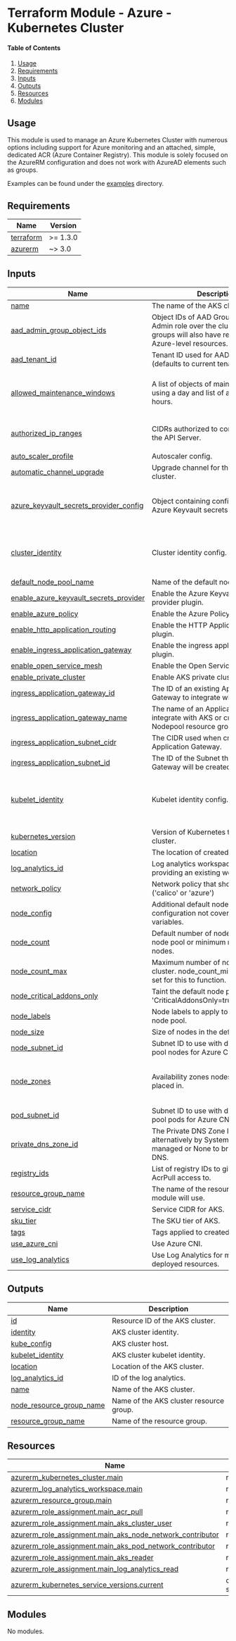 # Terraform Module - Azure - Kubernetes Cluster

#### Table of Contents

1. [Usage](#usage)
2. [Requirements](#requirements)
3. [Inputs](#inputs)
4. [Outputs](#outputs)
5. [Resources](#resources)
6. [Modules](#modules)

## Usage

This module is used to manage an Azure Kubernetes Cluster with numerous options including support for Azure monitoring and an attached, simple, dedicated ACR (Azure Container Registry). This module is solely focused on the AzureRM configuration and does not work with AzureAD elements such as groups.

Examples can be found under the [examples](./examples/) directory.

<!-- BEGIN_TF_DOCS -->
## Requirements

| Name | Version |
|------|---------|
| <a name="requirement_terraform"></a> [terraform](#requirement\_terraform) | >= 1.3.0 |
| <a name="requirement_azurerm"></a> [azurerm](#requirement\_azurerm) | ~> 3.0 |

## Inputs

| Name | Description | Type | Default | Required |
|------|-------------|------|---------|:--------:|
| <a name="input_name"></a> [name](#input\_name) | The name of the AKS cluster. | `string` | n/a | yes |
| <a name="input_aad_admin_group_object_ids"></a> [aad\_admin\_group\_object\_ids](#input\_aad\_admin\_group\_object\_ids) | Object IDs of AAD Groups that have Admin role over the cluster. These groups will also have read privileges of Azure-level resources. | `list(string)` | `[]` | no |
| <a name="input_aad_tenant_id"></a> [aad\_tenant\_id](#input\_aad\_tenant\_id) | Tenant ID used for AAD RBAC. (defaults to current tenant) | `string` | `null` | no |
| <a name="input_allowed_maintenance_windows"></a> [allowed\_maintenance\_windows](#input\_allowed\_maintenance\_windows) | A list of objects of maintance windows using a day and list of acceptable hours. | <pre>list(object({<br>    day   = string<br>    hours = optional(list(number), [21])<br>  }))</pre> | `null` | no |
| <a name="input_authorized_ip_ranges"></a> [authorized\_ip\_ranges](#input\_authorized\_ip\_ranges) | CIDRs authorized to communicate with the API Server. | `list(string)` | <pre>[<br>  "0.0.0.0/0"<br>]</pre> | no |
| <a name="input_auto_scaler_profile"></a> [auto\_scaler\_profile](#input\_auto\_scaler\_profile) | Autoscaler config. | `map(any)` | `{}` | no |
| <a name="input_automatic_channel_upgrade"></a> [automatic\_channel\_upgrade](#input\_automatic\_channel\_upgrade) | Upgrade channel for the Kubernetes cluster. | `string` | `null` | no |
| <a name="input_azure_keyvault_secrets_provider_config"></a> [azure\_keyvault\_secrets\_provider\_config](#input\_azure\_keyvault\_secrets\_provider\_config) | Object containing configuration for the Azure Keyvault secrets provider plugin. | <pre>object({<br>    enable_secret_rotation = optional(bool, true)<br>    rotation_interval      = optional(string, "2m")<br>  })</pre> | <pre>{<br>  "enable_secret_rotation": true<br>}</pre> | no |
| <a name="input_cluster_identity"></a> [cluster\_identity](#input\_cluster\_identity) | Cluster identity config. | <pre>object({<br>    id           = string<br>    principal_id = string<br>  })</pre> | `null` | no |
| <a name="input_default_node_pool_name"></a> [default\_node\_pool\_name](#input\_default\_node\_pool\_name) | Name of the default node pool. | `string` | `"default"` | no |
| <a name="input_enable_azure_keyvault_secrets_provider"></a> [enable\_azure\_keyvault\_secrets\_provider](#input\_enable\_azure\_keyvault\_secrets\_provider) | Enable the Azure Keyvault secrets provider plugin. | `bool` | `false` | no |
| <a name="input_enable_azure_policy"></a> [enable\_azure\_policy](#input\_enable\_azure\_policy) | Enable the Azure Policy plugin. | `bool` | `false` | no |
| <a name="input_enable_http_application_routing"></a> [enable\_http\_application\_routing](#input\_enable\_http\_application\_routing) | Enable the HTTP Application Routing plugin. | `bool` | `false` | no |
| <a name="input_enable_ingress_application_gateway"></a> [enable\_ingress\_application\_gateway](#input\_enable\_ingress\_application\_gateway) | Enable the ingress application gateway plugin. | `bool` | `false` | no |
| <a name="input_enable_open_service_mesh"></a> [enable\_open\_service\_mesh](#input\_enable\_open\_service\_mesh) | Enable the Open Service Mesh plugin. | `bool` | `false` | no |
| <a name="input_enable_private_cluster"></a> [enable\_private\_cluster](#input\_enable\_private\_cluster) | Enable AKS private cluster. | `bool` | `false` | no |
| <a name="input_ingress_application_gateway_id"></a> [ingress\_application\_gateway\_id](#input\_ingress\_application\_gateway\_id) | The ID of an existing Application Gateway to integrate with AKS. | `string` | `null` | no |
| <a name="input_ingress_application_gateway_name"></a> [ingress\_application\_gateway\_name](#input\_ingress\_application\_gateway\_name) | The name of an Application Gateway to integrate with AKS or create in the Nodepool resource group. | `string` | `null` | no |
| <a name="input_ingress_application_subnet_cidr"></a> [ingress\_application\_subnet\_cidr](#input\_ingress\_application\_subnet\_cidr) | The CIDR used when creating an Application Gateway. | `string` | `null` | no |
| <a name="input_ingress_application_subnet_id"></a> [ingress\_application\_subnet\_id](#input\_ingress\_application\_subnet\_id) | The ID of the Subnet the Application Gateway will be created on. | `string` | `null` | no |
| <a name="input_kubelet_identity"></a> [kubelet\_identity](#input\_kubelet\_identity) | Kubelet identity config. | <pre>object({<br>    id           = string<br>    principal_id = string<br>    client_id    = string<br>  })</pre> | `null` | no |
| <a name="input_kubernetes_version"></a> [kubernetes\_version](#input\_kubernetes\_version) | Version of Kubernetes to use in the cluster. | `string` | `null` | no |
| <a name="input_location"></a> [location](#input\_location) | The location of created resources. | `string` | `"uksouth"` | no |
| <a name="input_log_analytics_id"></a> [log\_analytics\_id](#input\_log\_analytics\_id) | Log analytics workspace ID to use if providing an existing workspace. | `string` | `null` | no |
| <a name="input_network_policy"></a> [network\_policy](#input\_network\_policy) | Network policy that should be used. ('calico' or 'azure') | `string` | `null` | no |
| <a name="input_node_config"></a> [node\_config](#input\_node\_config) | Additional default node pool configuration not covered by base variables. | `map(any)` | `{}` | no |
| <a name="input_node_count"></a> [node\_count](#input\_node\_count) | Default number of nodes in the default node pool or minimum number of nodes. | `number` | `2` | no |
| <a name="input_node_count_max"></a> [node\_count\_max](#input\_node\_count\_max) | Maximum number of nodes in the AKS cluster. node\_count\_min must also be set for this to function. | `number` | `null` | no |
| <a name="input_node_critical_addons_only"></a> [node\_critical\_addons\_only](#input\_node\_critical\_addons\_only) | Taint the default node pool with 'CriticalAddonsOnly=true:NoSchedule'. | `bool` | `false` | no |
| <a name="input_node_labels"></a> [node\_labels](#input\_node\_labels) | Node labels to apply to the default node pool. | `map(string)` | `null` | no |
| <a name="input_node_size"></a> [node\_size](#input\_node\_size) | Size of nodes in the default node pool. | `string` | `"Standard_B2ms"` | no |
| <a name="input_node_subnet_id"></a> [node\_subnet\_id](#input\_node\_subnet\_id) | Subnet ID to use with default node pool nodes for Azure CNI. | `string` | `null` | no |
| <a name="input_node_zones"></a> [node\_zones](#input\_node\_zones) | Availability zones nodes should be placed in. | `list(number)` | <pre>[<br>  1,<br>  2,<br>  3<br>]</pre> | no |
| <a name="input_pod_subnet_id"></a> [pod\_subnet\_id](#input\_pod\_subnet\_id) | Subnet ID to use with default node pool pods for Azure CNI. | `string` | `null` | no |
| <a name="input_private_dns_zone_id"></a> [private\_dns\_zone\_id](#input\_private\_dns\_zone\_id) | The Private DNS Zone ID - can alternatively by System to be AKS-managed or None to bring your own DNS. | `string` | `"System"` | no |
| <a name="input_registry_ids"></a> [registry\_ids](#input\_registry\_ids) | List of registry IDs to give this cluster AcrPull access to. | `list(string)` | `[]` | no |
| <a name="input_resource_group_name"></a> [resource\_group\_name](#input\_resource\_group\_name) | The name of the resource group this module will use. | `string` | `null` | no |
| <a name="input_service_cidr"></a> [service\_cidr](#input\_service\_cidr) | Service CIDR for AKS. | `string` | `"10.0.0.0/16"` | no |
| <a name="input_sku_tier"></a> [sku\_tier](#input\_sku\_tier) | The SKU tier of AKS. | `string` | `"Free"` | no |
| <a name="input_tags"></a> [tags](#input\_tags) | Tags applied to created resources. | `map(string)` | `null` | no |
| <a name="input_use_azure_cni"></a> [use\_azure\_cni](#input\_use\_azure\_cni) | Use Azure CNI. | `bool` | `false` | no |
| <a name="input_use_log_analytics"></a> [use\_log\_analytics](#input\_use\_log\_analytics) | Use Log Analytics for monitoring the deployed resources. | `bool` | `false` | no |

## Outputs

| Name | Description |
|------|-------------|
| <a name="output_id"></a> [id](#output\_id) | Resource ID of the AKS cluster. |
| <a name="output_identity"></a> [identity](#output\_identity) | AKS cluster identity. |
| <a name="output_kube_config"></a> [kube\_config](#output\_kube\_config) | AKS cluster host. |
| <a name="output_kubelet_identity"></a> [kubelet\_identity](#output\_kubelet\_identity) | AKS cluster kubelet identity. |
| <a name="output_location"></a> [location](#output\_location) | Location of the AKS cluster. |
| <a name="output_log_analytics_id"></a> [log\_analytics\_id](#output\_log\_analytics\_id) | ID of the log analytics. |
| <a name="output_name"></a> [name](#output\_name) | Name of the AKS cluster. |
| <a name="output_node_resource_group_name"></a> [node\_resource\_group\_name](#output\_node\_resource\_group\_name) | Name of the AKS cluster resource group. |
| <a name="output_resource_group_name"></a> [resource\_group\_name](#output\_resource\_group\_name) | Name of the resource group. |

## Resources

| Name | Type |
|------|------|
| [azurerm_kubernetes_cluster.main](https://registry.terraform.io/providers/hashicorp/azurerm/latest/docs/resources/kubernetes_cluster) | resource |
| [azurerm_log_analytics_workspace.main](https://registry.terraform.io/providers/hashicorp/azurerm/latest/docs/resources/log_analytics_workspace) | resource |
| [azurerm_resource_group.main](https://registry.terraform.io/providers/hashicorp/azurerm/latest/docs/resources/resource_group) | resource |
| [azurerm_role_assignment.main_acr_pull](https://registry.terraform.io/providers/hashicorp/azurerm/latest/docs/resources/role_assignment) | resource |
| [azurerm_role_assignment.main_aks_cluster_user](https://registry.terraform.io/providers/hashicorp/azurerm/latest/docs/resources/role_assignment) | resource |
| [azurerm_role_assignment.main_aks_node_network_contributor](https://registry.terraform.io/providers/hashicorp/azurerm/latest/docs/resources/role_assignment) | resource |
| [azurerm_role_assignment.main_aks_pod_network_contributor](https://registry.terraform.io/providers/hashicorp/azurerm/latest/docs/resources/role_assignment) | resource |
| [azurerm_role_assignment.main_aks_reader](https://registry.terraform.io/providers/hashicorp/azurerm/latest/docs/resources/role_assignment) | resource |
| [azurerm_role_assignment.main_log_analytics_read](https://registry.terraform.io/providers/hashicorp/azurerm/latest/docs/resources/role_assignment) | resource |
| [azurerm_kubernetes_service_versions.current](https://registry.terraform.io/providers/hashicorp/azurerm/latest/docs/data-sources/kubernetes_service_versions) | data source |

## Modules

No modules.
<!-- END_TF_DOCS -->
